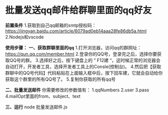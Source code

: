 # 批量发送qq邮件给群聊里面的qq好友

**前置条件**
1.获取到自己qq邮箱的smtp授权码：https://jingyan.baidu.com/article/6079ad0eb14aaa28fe86db5a.html
2.Nodejs和vscode

**使用步骤：**
**一、获取群聊里面的qq**
1.打开浏览器，访问qq的群网址：https://qun.qq.com/member.html
2.登录你的QQ号，登录完之后，选择你要获取QQ号的群。
3.选择好之后，按下键盘上的 ” F12建 “，这时候正常的浏览器会自动打开，开发者工具，选择开发者工具上的Consle(控制台)。
4.然后把【获取群聊中的QQ号代码】代码粘贴在上面输入框中后，按下回车建，它就会自动给你获取这个群里的所有QQ号了。
5.复制你获取的所有qq号

**二、批量发送邮件**
你需要修改的参数值有：
1.qqNumbers
2.user
3.pass
4.mailOpt里面的from、subject、text

**三、运行**
node 批量发送邮件.js
